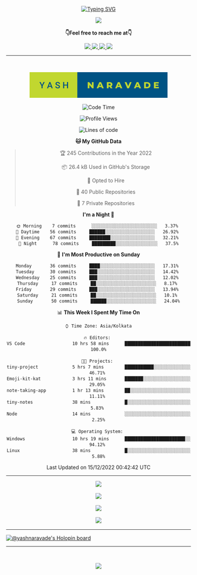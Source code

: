 <p align="center"> 
 <a href="https://git.io/typing-svg"><img src="https://readme-typing-svg.herokuapp.com?font=Fira+Code&weight=500&size=21&duration=4000&pause=1000&center=true&vCenter=true&width=435&lines=Hey+there!+;I'm+Yash!;How+you+doin'%3F;Lemme+show+you+sumn%2C+c'mon!" alt="Typing SVG" /></a>
</p>


<p align="center">
  <a href="https://forthebadge.com">
  <img  src="https://forthebadge.com/images/badges/winter-is-coming.svg" />
  
</a>
</p>

  <p align="center"><b>👇Feel free to reach me at👇</b></p>
<p align="center">
  <a href="https://mail.google.com/mail/u/0/?to=yashdip123@gmail.com&su=Hey&fs=1&tf=cm" target="_blank">
  <img  src="https://img.shields.io/badge/Gmail-EA4335.svg?style=for-the-badge&logo=Gmail&logoColor=white"/>
  <a href="https://twitter.com/yashnaravade" target="_blank">
  <img  src="https://img.shields.io/badge/Twitter-1DA1F2.svg?style=for-the-badge&logo=Twitter&logoColor=white"/>
   <a href="https://www.linkedin.com/in/yashnaravade/" target="_blank">
  <img  src="https://img.shields.io/badge/LinkedIn-0A66C2.svg?style=for-the-badge&logo=LinkedIn&logoColor=white"/>
<a href= "https://www.instagram.com/stellar_dawg_ilxx/" target="_blank">
<img  src="https://img.shields.io/badge/Instagram-E4405F?style=for-the-badge&logo=instagram&logoColor=white"/>
</a>
</p>

<hr/>

<div align="center">
&nbsp;

<p align="center">
  <img  src="yash-naravade.svg" />

  
</p>
 
<!--START_SECTION:waka-->
![Code Time](http://img.shields.io/badge/Code%20Time-10%20hrs%2042%20mins-blue)

![Profile Views](http://img.shields.io/badge/Profile%20Views-296-blue)

![Lines of code](https://img.shields.io/badge/From%20Hello%20World%20I%27ve%20Written-481%20Thousand%20lines%20of%20code-blue)

**🐱 My GitHub Data** 

> 🏆 245 Contributions in the Year 2022
 > 
> 📦 26.4 kB Used in GitHub's Storage 
 > 
> 💼 Opted to Hire
 > 
> 📜 40 Public Repositories 
 > 
> 🔑 7 Private Repositories  
 > 
**I'm a Night 🦉** 

```text
🌞 Morning    7 commits      ░░░░░░░░░░░░░░░░░░░░░░░░░   3.37% 
🌆 Daytime    56 commits     ██████░░░░░░░░░░░░░░░░░░░   26.92% 
🌃 Evening    67 commits     ████████░░░░░░░░░░░░░░░░░   32.21% 
🌙 Night      78 commits     █████████░░░░░░░░░░░░░░░░   37.5%

```
📅 **I'm Most Productive on Sunday** 

```text
Monday       36 commits     ████░░░░░░░░░░░░░░░░░░░░░   17.31% 
Tuesday      30 commits     ███░░░░░░░░░░░░░░░░░░░░░░   14.42% 
Wednesday    25 commits     ███░░░░░░░░░░░░░░░░░░░░░░   12.02% 
Thursday     17 commits     ██░░░░░░░░░░░░░░░░░░░░░░░   8.17% 
Friday       29 commits     ███░░░░░░░░░░░░░░░░░░░░░░   13.94% 
Saturday     21 commits     ██░░░░░░░░░░░░░░░░░░░░░░░   10.1% 
Sunday       50 commits     ██████░░░░░░░░░░░░░░░░░░░   24.04%

```


📊 **This Week I Spent My Time On** 

```text
⌚︎ Time Zone: Asia/Kolkata

🔥 Editors: 
VS Code                  10 hrs 58 mins      █████████████████████████   100.0%

🐱‍💻 Projects: 
tiny-project             5 hrs 7 mins        ███████████░░░░░░░░░░░░░░   46.71% 
Emoji-kit-kat            3 hrs 11 mins       ███████░░░░░░░░░░░░░░░░░░   29.05% 
note-taking-app          1 hr 13 mins        ██░░░░░░░░░░░░░░░░░░░░░░░   11.11% 
tiny-notes               38 mins             █░░░░░░░░░░░░░░░░░░░░░░░░   5.83% 
Node                     14 mins             ░░░░░░░░░░░░░░░░░░░░░░░░░   2.25%

💻 Operating System: 
Windows                  10 hrs 19 mins      ███████████████████████░░   94.12% 
Linux                    38 mins             █░░░░░░░░░░░░░░░░░░░░░░░░   5.88%

```


 Last Updated on 15/12/2022 00:42:42 UTC
<!--END_SECTION:waka-->

</div>
<hr></hr>

<!-- github stats -->
   
<p align="center">
  <img  src="https://github-readme-stats.vercel.app/api?username=yashnaravade&show_icons=true&theme=radical" />
</p>

<!-- Github streak stats  -->
<p align="center">
  <img  src="https://github-readme-streak-stats.herokuapp.com/?user=yashnaravade&theme=radical" />
</p>
<!-- git profile summary cards -->
<p align="center">
  <img  src="https://github-profile-summary-cards.vercel.app/api/cards/profile-details?username=yashnaravade&theme=monokai" />
</p>

<!-- most used languages  -->
<p align="center">
  <img  src="https://github-profile-summary-cards.vercel.app/api/cards/most-commit-language?username=yashnaravade&theme=monokai" />
</p>

<!-- github stats end -->
<hr/>


<!-- languages and tools -->

<!-- Holopin Badges -->
[![@yashnaravade's Holopin board](https://holopin.me/yashnaravade)](https://holopin.io/@yashnaravade)

<hr/>
<br/>
<p align="center">
  <a href="(https://forthebadge.com)">
  <img  src="https://forthebadge.com/images/badges/built-with-love.svg" />
</a>
</p>
